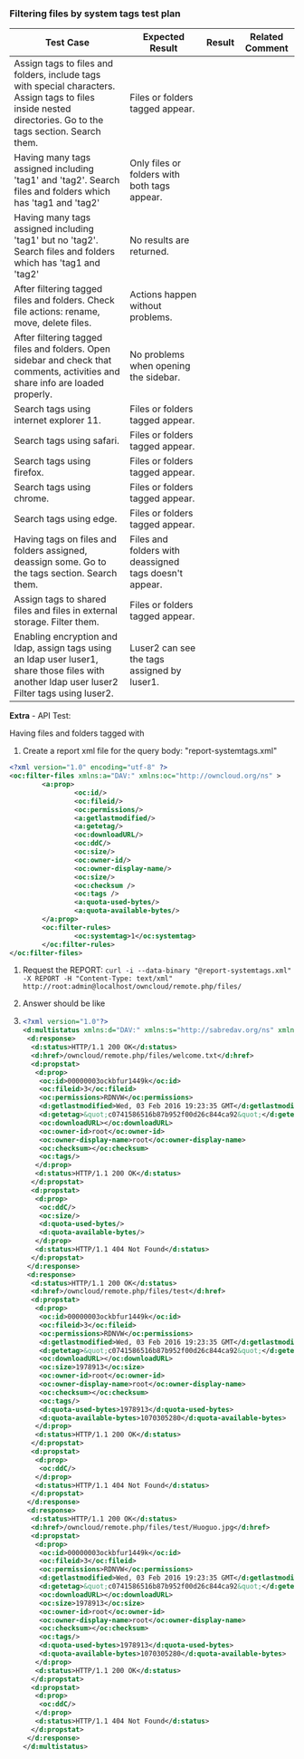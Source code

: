 ### Filtering files by system tags test plan

| Test Case                                | Expected Result                          | Result | Related Comment |
| ---------------------------------------- | ---------------------------------------- | ------ | --------------- |
| Assign tags to files and folders, include tags with special characters. Assign tags to files inside nested directories. Go to the tags section. Search them. | Files or folders tagged appear.          |        |                 |
| Having many tags assigned including 'tag1' and 'tag2'. Search files and folders which has 'tag1 and 'tag2' | Only files or folders with both tags appear. |        |                 |
| Having many tags assigned including 'tag1' but no 'tag2'. Search files and folders which has 'tag1 and 'tag2' | No results are returned.                 |        |                 |
| After filtering tagged files and folders. Check file actions: rename, move, delete files. | Actions happen without problems.         |        |                 |
| After filtering tagged files and folders. Open sidebar and check that comments, activities and share info are loaded properly. | No problems when opening the sidebar.    |        |                 |
| Search tags using internet explorer 11.  | Files or folders tagged appear.          |        |                 |
| Search tags using safari.                | Files or folders tagged appear.          |        |                 |
| Search tags using firefox.               | Files or folders tagged appear.          |        |                 |
| Search tags using chrome.                | Files or folders tagged appear.          |        |                 |
| Search tags using edge.                  | Files or folders tagged appear.          |        |                 |
| Having tags on files and folders assigned, deassign some. Go to the tags section. Search them. | Files and folders with deassigned tags doesn't appear. |        |                 |
| Assign tags to shared files and files in external storage. Filter them. | Files or folders tagged appear.          |        |                 |
| Enabling encryption and ldap, assign tags using an ldap user luser1, share those files with another ldap user luser2 Filter tags using luser2. | Luser2 can see the tags assigned by luser1. |        |                 |

**Extra** - API Test:

Having files and folders tagged with

1. Create a report xml file for the query body: "report-systemtags.xml"

``` xml
<?xml version="1.0" encoding="utf-8" ?>
<oc:filter-files xmlns:a="DAV:" xmlns:oc="http://owncloud.org/ns" >
        <a:prop>
                <oc:id/>
                <oc:fileid/>
                <oc:permissions/>
                <a:getlastmodified/>
                <a:getetag/>
                <oc:downloadURL/>
                <oc:ddC/>
                <oc:size/>
                <oc:owner-id/>
                <oc:owner-display-name/>
                <oc:size/>
                <oc:checksum />
                <oc:tags />
                <a:quota-used-bytes/>
                <a:quota-available-bytes/>
        </a:prop>
        <oc:filter-rules>
                <oc:systemtag>1</oc:systemtag>
        </oc:filter-rules>
</oc:filter-files>
```

1. Request the REPORT: `curl -i --data-binary "@report-systemtags.xml" -X REPORT -H "Content-Type: text/xml" http://root:admin@localhost/owncloud/remote.php/files/`
   
2. Answer should be like
   
3. ``` xml
   <?xml version="1.0"?>
   <d:multistatus xmlns:d="DAV:" xmlns:s="http://sabredav.org/ns" xmlns:oc="http://owncloud.org/ns">
    <d:response>
     <d:status>HTTP/1.1 200 OK</d:status>
     <d:href>/owncloud/remote.php/files/welcome.txt</d:href>
     <d:propstat>
      <d:prop>
       <oc:id>00000003ockbfur1449k</oc:id>
       <oc:fileid>3</oc:fileid>
       <oc:permissions>RDNVW</oc:permissions>
       <d:getlastmodified>Wed, 03 Feb 2016 19:23:35 GMT</d:getlastmodified>
       <d:getetag>&quot;c0741586516b87b952f00d26c844ca92&quot;</d:getetag>
       <oc:downloadURL></oc:downloadURL>
       <oc:owner-id>root</oc:owner-id>
       <oc:owner-display-name>root</oc:owner-display-name>
       <oc:checksum></oc:checksum>
       <oc:tags/>
      </d:prop>
      <d:status>HTTP/1.1 200 OK</d:status>
     </d:propstat>
     <d:propstat>
      <d:prop>
       <oc:ddC/>
       <oc:size/>
       <d:quota-used-bytes/>
       <d:quota-available-bytes/>
      </d:prop>
      <d:status>HTTP/1.1 404 Not Found</d:status>
     </d:propstat>
    </d:response>
    <d:response>
     <d:status>HTTP/1.1 200 OK</d:status>
     <d:href>/owncloud/remote.php/files/test</d:href>
     <d:propstat>
      <d:prop>
       <oc:id>00000003ockbfur1449k</oc:id>
       <oc:fileid>3</oc:fileid>
       <oc:permissions>RDNVW</oc:permissions>
       <d:getlastmodified>Wed, 03 Feb 2016 19:23:35 GMT</d:getlastmodified>
       <d:getetag>&quot;c0741586516b87b952f00d26c844ca92&quot;</d:getetag>
       <oc:downloadURL></oc:downloadURL>
       <oc:size>1978913</oc:size>
       <oc:owner-id>root</oc:owner-id>
       <oc:owner-display-name>root</oc:owner-display-name>
       <oc:checksum></oc:checksum>
       <oc:tags/>
       <d:quota-used-bytes>1978913</d:quota-used-bytes>
       <d:quota-available-bytes>1070305280</d:quota-available-bytes>
      </d:prop>
      <d:status>HTTP/1.1 200 OK</d:status>
     </d:propstat>
     <d:propstat>
      <d:prop>
       <oc:ddC/>
      </d:prop>
      <d:status>HTTP/1.1 404 Not Found</d:status>
     </d:propstat>
    </d:response>
    <d:response>
     <d:status>HTTP/1.1 200 OK</d:status>
     <d:href>/owncloud/remote.php/files/test/Huoguo.jpg</d:href>
     <d:propstat>
      <d:prop>
       <oc:id>00000003ockbfur1449k</oc:id>
       <oc:fileid>3</oc:fileid>
       <oc:permissions>RDNVW</oc:permissions>
       <d:getlastmodified>Wed, 03 Feb 2016 19:23:35 GMT</d:getlastmodified>
       <d:getetag>&quot;c0741586516b87b952f00d26c844ca92&quot;</d:getetag>
       <oc:downloadURL></oc:downloadURL>
       <oc:size>1978913</oc:size>
       <oc:owner-id>root</oc:owner-id>
       <oc:owner-display-name>root</oc:owner-display-name>
       <oc:checksum></oc:checksum>
       <oc:tags/>
       <d:quota-used-bytes>1978913</d:quota-used-bytes>
       <d:quota-available-bytes>1070305280</d:quota-available-bytes>
      </d:prop>
      <d:status>HTTP/1.1 200 OK</d:status>
     </d:propstat>
     <d:propstat>
      <d:prop>
       <oc:ddC/>
      </d:prop>
      <d:status>HTTP/1.1 404 Not Found</d:status>
     </d:propstat>
    </d:response>
   </d:multistatus>
   ```
   
   ​